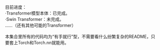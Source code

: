 目前进度：<br>
    ·Transformer模型本体：已完成。<br>
    ·Swin Transformer：未完成。<br>
    ……（还有其他可能的Transformer）<br>
<br>
本集合里所有的代码均为“有手就行”型，不需要看什么纷繁复杂的README，只要套上Torch和Torch.nn就能用。<br>
